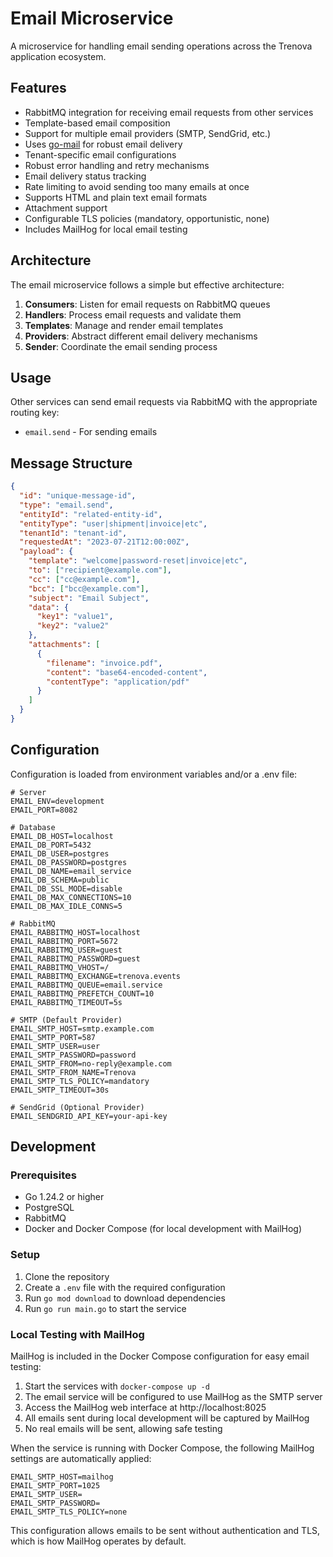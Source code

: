 # Email Microservice

A microservice for handling email sending operations across the Trenova application ecosystem.

## Features

- RabbitMQ integration for receiving email requests from other services
- Template-based email composition
- Support for multiple email providers (SMTP, SendGrid, etc.)
- Uses [go-mail](https://github.com/wneessen/go-mail) for robust email delivery
- Tenant-specific email configurations
- Robust error handling and retry mechanisms
- Email delivery status tracking
- Rate limiting to avoid sending too many emails at once
- Supports HTML and plain text email formats
- Attachment support
- Configurable TLS policies (mandatory, opportunistic, none)
- Includes MailHog for local email testing

## Architecture

The email microservice follows a simple but effective architecture:

1. **Consumers**: Listen for email requests on RabbitMQ queues
2. **Handlers**: Process email requests and validate them
3. **Templates**: Manage and render email templates
4. **Providers**: Abstract different email delivery mechanisms
5. **Sender**: Coordinate the email sending process

## Usage

Other services can send email requests via RabbitMQ with the appropriate routing key:

- `email.send` - For sending emails

## Message Structure

```json
{
  "id": "unique-message-id",
  "type": "email.send",
  "entityId": "related-entity-id",
  "entityType": "user|shipment|invoice|etc",
  "tenantId": "tenant-id",
  "requestedAt": "2023-07-21T12:00:00Z",
  "payload": {
    "template": "welcome|password-reset|invoice|etc",
    "to": ["recipient@example.com"],
    "cc": ["cc@example.com"],
    "bcc": ["bcc@example.com"],
    "subject": "Email Subject",
    "data": {
      "key1": "value1",
      "key2": "value2"
    },
    "attachments": [
      {
        "filename": "invoice.pdf",
        "content": "base64-encoded-content",
        "contentType": "application/pdf"
      }
    ]
  }
}
```

## Configuration

Configuration is loaded from environment variables and/or a .env file:

```env
# Server
EMAIL_ENV=development
EMAIL_PORT=8082

# Database
EMAIL_DB_HOST=localhost
EMAIL_DB_PORT=5432
EMAIL_DB_USER=postgres
EMAIL_DB_PASSWORD=postgres
EMAIL_DB_NAME=email_service
EMAIL_DB_SCHEMA=public
EMAIL_DB_SSL_MODE=disable
EMAIL_DB_MAX_CONNECTIONS=10
EMAIL_DB_MAX_IDLE_CONNS=5

# RabbitMQ
EMAIL_RABBITMQ_HOST=localhost
EMAIL_RABBITMQ_PORT=5672
EMAIL_RABBITMQ_USER=guest
EMAIL_RABBITMQ_PASSWORD=guest
EMAIL_RABBITMQ_VHOST=/
EMAIL_RABBITMQ_EXCHANGE=trenova.events
EMAIL_RABBITMQ_QUEUE=email.service
EMAIL_RABBITMQ_PREFETCH_COUNT=10
EMAIL_RABBITMQ_TIMEOUT=5s

# SMTP (Default Provider)
EMAIL_SMTP_HOST=smtp.example.com
EMAIL_SMTP_PORT=587
EMAIL_SMTP_USER=user
EMAIL_SMTP_PASSWORD=password
EMAIL_SMTP_FROM=no-reply@example.com
EMAIL_SMTP_FROM_NAME=Trenova
EMAIL_SMTP_TLS_POLICY=mandatory
EMAIL_SMTP_TIMEOUT=30s

# SendGrid (Optional Provider)
EMAIL_SENDGRID_API_KEY=your-api-key
```

## Development

### Prerequisites

- Go 1.24.2 or higher
- PostgreSQL
- RabbitMQ
- Docker and Docker Compose (for local development with MailHog)

### Setup

1. Clone the repository
2. Create a `.env` file with the required configuration
3. Run `go mod download` to download dependencies
4. Run `go run main.go` to start the service

### Local Testing with MailHog

MailHog is included in the Docker Compose configuration for easy email testing:

1. Start the services with `docker-compose up -d`
2. The email service will be configured to use MailHog as the SMTP server
3. Access the MailHog web interface at http://localhost:8025
4. All emails sent during local development will be captured by MailHog
5. No real emails will be sent, allowing safe testing

When the service is running with Docker Compose, the following MailHog settings are automatically applied:

```
EMAIL_SMTP_HOST=mailhog
EMAIL_SMTP_PORT=1025
EMAIL_SMTP_USER=
EMAIL_SMTP_PASSWORD=
EMAIL_SMTP_TLS_POLICY=none
```

This configuration allows emails to be sent without authentication and TLS, which is how MailHog operates by default. 